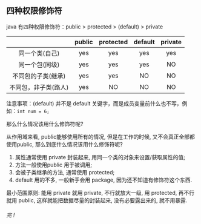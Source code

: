 ## 四种权限修饰符

java 有四种权限修饰符：public  >  protected  >  (default)  >  private 

|                      | public | protected | default | private |
| :------------------: | :----: | :-------: | :-----: | :-----: |
|    同一个类(自己)    |  yes   |    yes    |   yes   |   yes   |
|    同一个包(同级)    |  yes   |    yes    |   yes   |   NO    |
|  不同包的子类(继承)  |  yes   |    yes    |   NO    |   NO    |
| 不同包，非子类(路人) |  yes   |    NO     |   NO    |   NO    |

注意事项：(default) 并不是 default 关键字，而是成员变量前什么也不写，例如：`int num = 6;`



那么什么情况该用什么修饰符呢?

从作用域来看, public能够使用所有的情况, 但是在工作的时候, 又不会真正全部都使用public, 那么到底什么情况该用什么修饰符呢?

1. 属性通常使用 private 封装起来, 用同一个类的对象来设置/获取属性的值;
2. 方法一般使用public 用于被调用;
3. 会被子类继承的方法, 通常使用 protected;
4. default 用的不多, 一般新手会用 package, 因为还不知道有修饰符这个东西.

最小范围原则: 能用 private 就用 private, 不行就放大一级, 用 protected, 再不行就用 public, 这样就能把数据尽量的封装起来, 没有必要露出来的, 就不用暴露.





###### 完 !